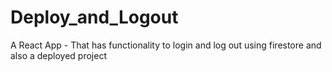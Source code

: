 # Deploy_and_Logout

A React App - That has functionality to login and log out using firestore and also a deployed project

